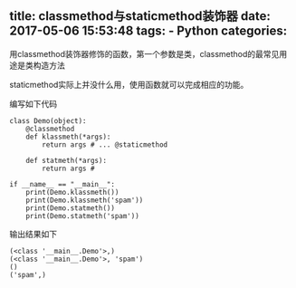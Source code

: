 title: classmethod与staticmethod装饰器
date: 2017-05-06 15:53:48
tags:
    - Python
categories:
---
用classmethod装饰器修饰的函数，第一个参数是类，classmethod的最常见用途是类构造方法

staticmethod实际上并没什么用，使用函数就可以完成相应的功能。

编写如下代码
```
class Demo(object):
    @classmethod
    def klassmeth(*args):
        return args # ... @staticmethod

    def statmeth(*args):
        return args #

if __name__ == "__main__":
    print(Demo.klassmeth())
    print(Demo.klassmeth('spam'))
    print(Demo.statmeth())
    print(Demo.statmeth('spam'))
```
输出结果如下
```
(<class '__main__.Demo'>,)
(<class '__main__.Demo'>, 'spam')
()
('spam',)
```
